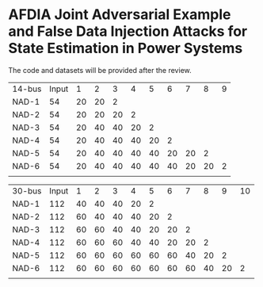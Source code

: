 # AFDIA Joint Adversarial Example and False Data Injection Attacks for State Estimation in Power Systems
The code and datasets will be provided after the review.
<table>
   <tr>
      <td>14-bus</td>
      <td>Input</td>
      <td>1</td>
      <td>2</td>
      <td>3</td>
      <td>4</td>
      <td>5</td>
      <td>6</td>
      <td>7</td>
      <td>8</td>
      <td>9</td>
   </tr>
   <tr>
      <td>NAD-1</td>
      <td>54</td>
      <td>20</td>
      <td>20</td>
      <td>2</td>
      <td></td>
      <td></td>
      <td></td>
      <td></td>
      <td></td>
      <td></td>
   </tr>
   <tr>
      <td>NAD-2</td>
      <td>54</td>
      <td>20</td>
      <td>20</td>
      <td>20</td>
      <td>2</td>
      <td></td>
      <td></td>
      <td></td>
      <td></td>
      <td></td>
   </tr>
   <tr>
      <td>NAD-3</td>
      <td>54</td>
      <td>20</td>
      <td>40</td>
      <td>40</td>
      <td>20</td>
      <td>2</td>
      <td></td>
      <td></td>
      <td></td>
      <td></td>
   </tr>
   <tr>
      <td>NAD-4</td>
      <td>54</td>
      <td>20</td>
      <td>40</td>
      <td>40</td>
      <td>40</td>
      <td>20</td>
      <td>2</td>
      <td></td>
      <td></td>
      <td></td>
   </tr>
   <tr>
      <td>NAD-5</td>
      <td>54</td>
      <td>20</td>
      <td>40</td>
      <td>40</td>
      <td>40</td>
      <td>40</td>
      <td>20</td>
      <td>20</td>
      <td>2</td>
      <td></td>
   </tr>
   <tr>
      <td>NAD-6</td>
      <td>54</td>
      <td>20</td>
      <td>40</td>
      <td>40</td>
      <td>40</td>
      <td>40</td>
      <td>40</td>
      <td>20</td>
      <td>20</td>
      <td>2</td>
   </tr>
   <tr>
      <td></td>
   </tr>
</table>



<table>
   <tr>
      <td>30-bus</td>
      <td>Input</td>
      <td>1</td>
      <td>2</td>
      <td>3</td>
      <td>4</td>
      <td>5</td>
      <td>6</td>
      <td>7</td>
      <td>8</td>
      <td>9</td>
      <td>10</td>
   </tr>
   <tr>
      <td>NAD-1</td>
      <td>112</td>
      <td>40</td>
      <td>40</td>
      <td>40</td>
      <td>20</td>
      <td>2</td>
      <td></td>
      <td></td>
      <td></td>
      <td></td>
      <td></td>
   </tr>
   <tr>
      <td>NAD-2</td>
      <td>112</td>
      <td>60</td>
      <td>40</td>
      <td>40</td>
      <td>40</td>
      <td>20</td>
      <td>2</td>
      <td></td>
      <td></td>
      <td></td>
      <td></td>
   </tr>
   <tr>
      <td>NAD-3</td>
      <td>112</td>
      <td>60</td>
      <td>60</td>
      <td>40</td>
      <td>40</td>
      <td>20</td>
      <td>20</td>
      <td>2</td>
      <td></td>
      <td></td>
      <td></td>
   </tr>
   <tr>
      <td>NAD-4</td>
      <td>112</td>
      <td>60</td>
      <td>60</td>
      <td>60</td>
      <td>40</td>
      <td>40</td>
      <td>20</td>
      <td>20</td>
      <td>2</td>
      <td></td>
      <td></td>
   </tr>
   <tr>
      <td>NAD-5</td>
      <td>112</td>
      <td>60</td>
      <td>60</td>
      <td>60</td>
      <td>60</td>
      <td>60</td>
      <td>60</td>
      <td>40</td>
      <td>20</td>
      <td>2</td>
      <td></td>
   </tr>
   <tr>
      <td>NAD-6</td>
      <td>112</td>
      <td>60</td>
      <td>60</td>
      <td>60</td>
      <td>60</td>
      <td>60</td>
      <td>60</td>
      <td>60</td>
      <td>40</td>
      <td>20</td>
      <td>2</td>
   </tr>
   <tr>
      <td></td>
   </tr>
</table>
